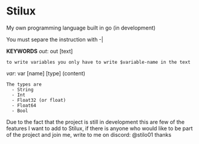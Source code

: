 # Stilux
My own programming language built in go (in development)

You must separe the instruction with -|

**KEYWORDS**
*out*:
    out [text]
    
    to write variables you only have to write $variable-name in the text
*var*:
    var [name] [type] (content)
    
    The types are
      - String
      - Int
      - Float32 (or float)
      - Float64
      - Bool




Due to the fact that the project is still in development this are few of the features I want to add to Stilux, if there is anyone who would like to be part of the project and join me, write to me on discord: @stilo01 thanks
